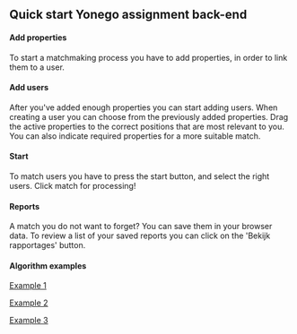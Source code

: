 ## Quick start Yonego assignment back-end

#### Add properties

To start a matchmaking process you have to add properties, in order to link them to a user.

#### Add users

After you've added enough properties you can start adding users. When creating a user you can choose from the previously added properties. Drag the active properties to the correct positions that are most relevant to you. You can also indicate required properties for a more suitable match.

#### Start

To match users you have to press the start button, and select the right users. Click match for processing!

#### Reports

A match you do not want to forget? You can save them in your browser data. To review a list of your saved reports you can click on the 'Bekijk rapportages' button.

#### Algorithm examples

[Example 1](https://www.itsallyours.nl/pdf/alg_vb1.pdf)

[Example 2](https://www.itsallyours.nl/pdf/alg_vb2.pdf)

[Example 3](https://www.itsallyours.nl/pdf/alg_vb3.pdf)



